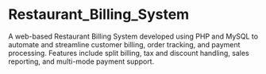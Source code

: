 # Restaurant_Billing_System
A web-based Restaurant Billing System developed using PHP and MySQL to automate and streamline customer billing, order tracking, and payment processing. Features include split billing, tax and discount handling, sales reporting, and multi-mode payment support.
